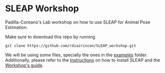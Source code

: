 # SLEAP Workshop

Padilla-Coreano's Lab workshop on how to use SLEAP for Animal Pose Estimation. 

Make sure to download this repo by running 

~~~
git clone https://github.com/rdiazrincon/SLEAP_workshop.git
~~~

We will be using some files, specially the ones in the [examples](https://github.com/rdiazrincon/SLEAP_workshop/tree/master/examples) folder. Additionally, please refer to the [Instructions](https://github.com/rdiazrincon/SLEAP_workshop/blob/master/Instructions.md) on how to install SLEAP and the [Workshop's guide](https://github.com/rdiazrincon/SLEAP_workshop/blob/master/Workshop.md).

